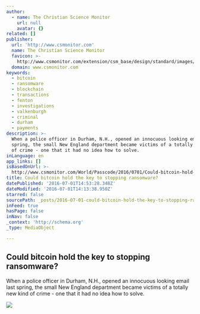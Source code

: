 ```yaml
---
author:
  - name: The Christian Science Monitor
    url: null
    avatar: {}
related: []
publisher:
  url: 'http://www.csmonitor.com'
  name: The Christian Science Monitor
  favicon: >-
    http://www.csmonitor.com/extension/csm_base/design/standard/images/icon_csm_32.png
  domain: www.csmonitor.com
keywords:
  - bitcoin
  - ransomware
  - blockchain
  - transactions
  - fenton
  - investigations
  - valkenburgh
  - criminal
  - durham
  - payments
description: >-
  When a police officer in Durham, N.H., opened an innocuous looking email last
  spring, the small New England department became victims of a totally new kind
  of crime - one that it had no idea how to solve.
inLanguage: en
app_links: []
isBasedOnUrl: >-
  http://www.csmonitor.com/World/Passcode/2016/0701/Could-bitcoin-hold-the-key-to-stopping-ransomware
title: Could bitcoin hold the key to stopping ransomware?
datePublished: '2016-07-01T14:53:28.348Z'
dateModified: '2016-07-01T14:13:38.950Z'
starred: false
sourcePath: _posts/2016-07-01-could-bitcoin-hold-the-key-to-stopping-ransomware.md
inFeed: true
hasPage: false
inNav: false
_context: 'http://schema.org'
_type: MediaObject

---
```

<article style=""><h1>Could bitcoin hold the key to stopping ransomware?</h1><p>When a police officer in Durham, N.H., opened an innocuous looking email last spring, the small New England department became victims of a totally new kind of crime - one that it had no idea how to solve.</p><img src="http://images.csmonitor.com/csm/2016/06/989740_1_063016-bitcoinransomware-passcode_standard.jpg?alias=standard_900x600" /></article>